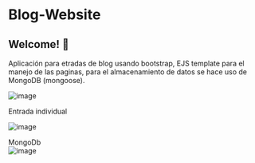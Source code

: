 # Blog-Website


## Welcome! 👋


Aplicación para etradas de blog usando bootstrap, EJS template para el manejo de las paginas, para el almacenamiento de datos se hace uso de MongoDB (mongoose).

![image](https://user-images.githubusercontent.com/90287359/144655064-6ac9d1ac-1706-4958-b324-2d4bfe859900.png)


Entrada individual 

![image](https://user-images.githubusercontent.com/90287359/144655469-125ac1e3-0e39-4995-b7ca-274473cd1d17.png)


MongoDb  
![image](https://user-images.githubusercontent.com/90287359/144655523-510bfaf1-81e1-4d8a-96a1-0c6a5e52f3dc.png)
